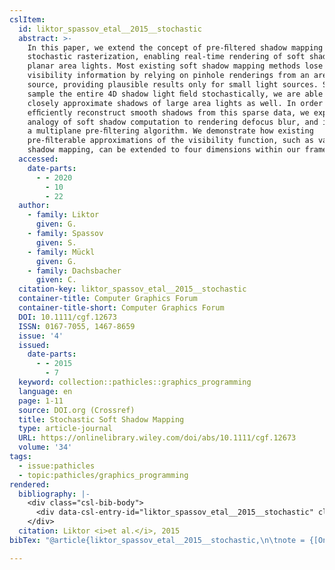 ```yaml
---
cslItem:
  id: liktor_spassov_etal__2015__stochastic
  abstract: >-
    In this paper, we extend the concept of pre-ﬁltered shadow mapping to
    stochastic rasterization, enabling real-time rendering of soft shadows from
    planar area lights. Most existing soft shadow mapping methods lose important
    visibility information by relying on pinhole renderings from an area light
    source, providing plausible results only for small light sources. Since we
    sample the entire 4D shadow light ﬁeld stochastically, we are able to
    closely approximate shadows of large area lights as well. In order to
    efﬁciently reconstruct smooth shadows from this sparse data, we exploit the
    analogy of soft shadow computation to rendering defocus blur, and introduce
    a multiplane pre-ﬁltering algorithm. We demonstrate how existing
    pre-ﬁlterable approximations of the visibility function, such as variance
    shadow mapping, can be extended to four dimensions within our framework.
  accessed:
    date-parts:
      - - 2020
        - 10
        - 22
  author:
    - family: Liktor
      given: G.
    - family: Spassov
      given: S.
    - family: Mückl
      given: G.
    - family: Dachsbacher
      given: C.
  citation-key: liktor_spassov_etal__2015__stochastic
  container-title: Computer Graphics Forum
  container-title-short: Computer Graphics Forum
  DOI: 10.1111/cgf.12673
  ISSN: 0167-7055, 1467-8659
  issue: '4'
  issued:
    date-parts:
      - - 2015
        - 7
  keyword: collection::pathicles::graphics_programming
  language: en
  page: 1-11
  source: DOI.org (Crossref)
  title: Stochastic Soft Shadow Mapping
  type: article-journal
  URL: https://onlinelibrary.wiley.com/doi/abs/10.1111/cgf.12673
  volume: '34'
tags:
  - issue:pathicles
  - topic:pathicles/graphics_programming
rendered:
  bibliography: |-
    <div class="csl-bib-body">
      <div data-csl-entry-id="liktor_spassov_etal__2015__stochastic" class="csl-entry">Liktor, G. <i>et al.</i> 2015 “Stochastic Soft Shadow Mapping,” <i>Computer Graphics Forum</i>, 34(4), pp. 1–11. doi:10.1111/cgf.12673.</div>
    </div>
  citation: Liktor <i>et al.</i>, 2015
bibTex: "@article{liktor_spassov_etal__2015__stochastic,\n\tnote = {[Online; accessed 2020-10-22]},\n\tauthor = {Liktor, G. and Spassov, S. and M{\\\" u}ckl, G. and Dachsbacher, C.},\n\tjournal = {Computer Graphics Forum},\n\tnumber = {4},\n\tyear = {2015},\n\tmonth = {7},\n\tpages = {1--11},\n\ttitle = {Stochastic {Soft} {Shadow} {Mapping}},\n\thowpublished = {https://onlinelibrary.wiley.com/doi/abs/10.1111/cgf.12673},\n\tvolume = {34},\n}\n\n"

---
```

